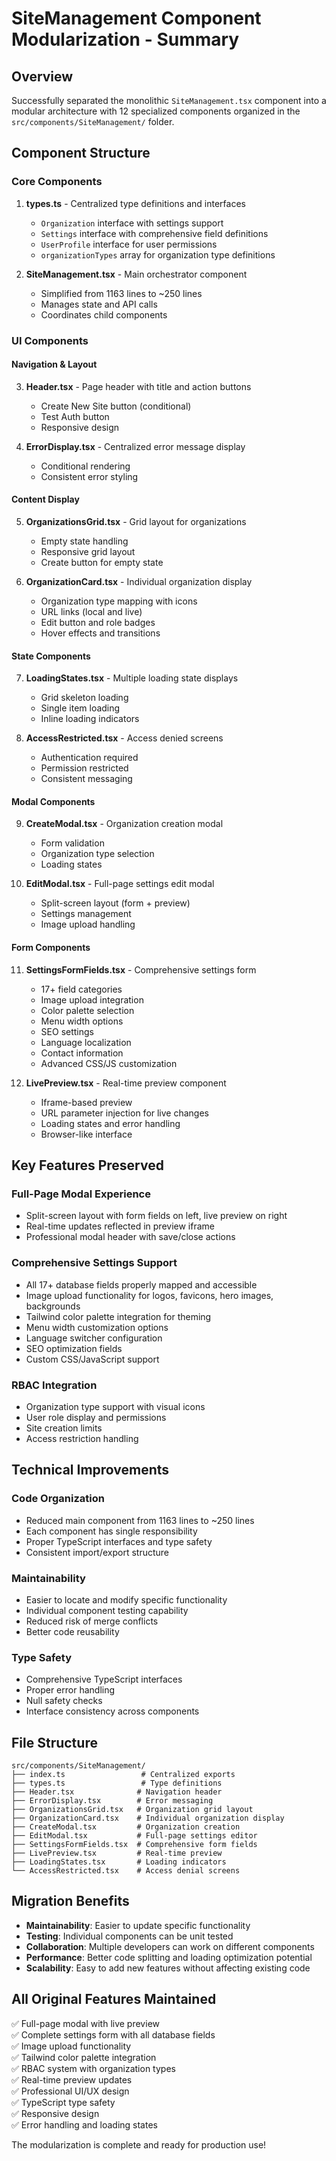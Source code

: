 # SiteManagement Component Modularization - Summary

## Overview
Successfully separated the monolithic `SiteManagement.tsx` component into a modular architecture with 12 specialized components organized in the `src/components/SiteManagement/` folder.

## Component Structure

### Core Components
1. **types.ts** - Centralized type definitions and interfaces
   - `Organization` interface with settings support
   - `Settings` interface with comprehensive field definitions
   - `UserProfile` interface for user permissions
   - `organizationTypes` array for organization type definitions

2. **SiteManagement.tsx** - Main orchestrator component
   - Simplified from 1163 lines to ~250 lines
   - Manages state and API calls
   - Coordinates child components

### UI Components

#### Navigation & Layout
3. **Header.tsx** - Page header with title and action buttons
   - Create New Site button (conditional)
   - Test Auth button
   - Responsive design

4. **ErrorDisplay.tsx** - Centralized error message display
   - Conditional rendering
   - Consistent error styling

#### Content Display
5. **OrganizationsGrid.tsx** - Grid layout for organizations
   - Empty state handling
   - Responsive grid layout
   - Create button for empty state

6. **OrganizationCard.tsx** - Individual organization display
   - Organization type mapping with icons
   - URL links (local and live)
   - Edit button and role badges
   - Hover effects and transitions

#### State Components
7. **LoadingStates.tsx** - Multiple loading state displays
   - Grid skeleton loading
   - Single item loading
   - Inline loading indicators

8. **AccessRestricted.tsx** - Access denied screens
   - Authentication required
   - Permission restricted
   - Consistent messaging

#### Modal Components
9. **CreateModal.tsx** - Organization creation modal
   - Form validation
   - Organization type selection
   - Loading states

10. **EditModal.tsx** - Full-page settings edit modal
    - Split-screen layout (form + preview)
    - Settings management
    - Image upload handling

#### Form Components
11. **SettingsFormFields.tsx** - Comprehensive settings form
    - 17+ field categories
    - Image upload integration
    - Color palette selection
    - Menu width options
    - SEO settings
    - Language localization
    - Contact information
    - Advanced CSS/JS customization

12. **LivePreview.tsx** - Real-time preview component
    - Iframe-based preview
    - URL parameter injection for live changes
    - Loading states and error handling
    - Browser-like interface

## Key Features Preserved

### Full-Page Modal Experience
- Split-screen layout with form fields on left, live preview on right
- Real-time updates reflected in preview iframe
- Professional modal header with save/close actions

### Comprehensive Settings Support
- All 17+ database fields properly mapped and accessible
- Image upload functionality for logos, favicons, hero images, backgrounds
- Tailwind color palette integration for theming
- Menu width customization options
- Language switcher configuration
- SEO optimization fields
- Custom CSS/JavaScript support

### RBAC Integration
- Organization type support with visual icons
- User role display and permissions
- Site creation limits
- Access restriction handling

## Technical Improvements

### Code Organization
- Reduced main component from 1163 lines to ~250 lines
- Each component has single responsibility
- Proper TypeScript interfaces and type safety
- Consistent import/export structure

### Maintainability
- Easier to locate and modify specific functionality
- Individual component testing capability
- Reduced risk of merge conflicts
- Better code reusability

### Type Safety
- Comprehensive TypeScript interfaces
- Proper error handling
- Null safety checks
- Interface consistency across components

## File Structure
```
src/components/SiteManagement/
├── index.ts                 # Centralized exports
├── types.ts                 # Type definitions
├── Header.tsx              # Navigation header
├── ErrorDisplay.tsx        # Error messaging
├── OrganizationsGrid.tsx   # Organization grid layout
├── OrganizationCard.tsx    # Individual organization display
├── CreateModal.tsx         # Organization creation
├── EditModal.tsx           # Full-page settings editor
├── SettingsFormFields.tsx  # Comprehensive form fields
├── LivePreview.tsx         # Real-time preview
├── LoadingStates.tsx       # Loading indicators
└── AccessRestricted.tsx    # Access denial screens
```

## Migration Benefits
- **Maintainability**: Easier to update specific functionality
- **Testing**: Individual components can be unit tested
- **Collaboration**: Multiple developers can work on different components
- **Performance**: Better code splitting and loading optimization potential
- **Scalability**: Easy to add new features without affecting existing code

## All Original Features Maintained
✅ Full-page modal with live preview  
✅ Complete settings form with all database fields  
✅ Image upload functionality  
✅ Tailwind color palette integration  
✅ RBAC system with organization types  
✅ Real-time preview updates  
✅ Professional UI/UX design  
✅ TypeScript type safety  
✅ Responsive design  
✅ Error handling and loading states  

The modularization is complete and ready for production use!
